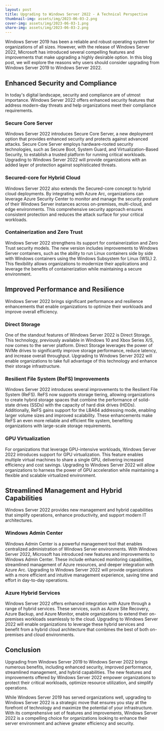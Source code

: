 ```yaml
---
layout: post
title: Upgrading to Windows Server 2022 - A Technical Perspective
thumbnail-img: assets/img/2023-06-03-2.png
cover-img: assets/img/2023-06-03-1.png
share-img: assets/img/2023-06-03-2.png
---
```


Windows Server 2019 has been a reliable and robust operating system for organizations of all sizes. However, with the release of Windows Server 2022, Microsoft has introduced several compelling features and improvements that make upgrading a highly desirable option. In this blog post, we will explore the reasons why users should consider upgrading from Windows Server 2019 to Windows Server 2022.

## Enhanced Security and Compliance

In today's digital landscape, security and compliance are of utmost importance. Windows Server 2022 offers enhanced security features that address modern-day threats and help organizations meet their compliance requirements.

### Secure Core Server

Windows Server 2022 introduces Secure Core Server, a new deployment option that provides enhanced security and protects against advanced attacks. Secure Core Server employs hardware-rooted security technologies, such as Secure Boot, System Guard, and Virtualization-Based Security, to establish a trusted platform for running critical workloads. Upgrading to Windows Server 2022 will provide organizations with an added layer of protection against sophisticated threats.

### Secured-core for Hybrid Cloud

Windows Server 2022 also extends the Secured-core concept to hybrid cloud deployments. By integrating with Azure Arc, organizations can leverage Azure Security Center to monitor and manage the security posture of their Windows Server instances across on-premises, multi-cloud, and edge environments. This comprehensive security approach ensures consistent protection and reduces the attack surface for your critical workloads.

### Containerization and Zero Trust

Windows Server 2022 strengthens its support for containerization and Zero Trust security models. The new version includes improvements to Windows Server containers, such as the ability to run Linux containers side by side with Windows containers using the Windows Subsystem for Linux (WSL) 2. This flexibility allows organizations to modernize their applications and leverage the benefits of containerization while maintaining a secure environment.

## Improved Performance and Resilience

Windows Server 2022 brings significant performance and resilience enhancements that enable organizations to optimize their workloads and improve overall efficiency.

### Direct Storage

One of the standout features of Windows Server 2022 is Direct Storage. This technology, previously available in Windows 10 and Xbox Series X/S, now comes to the server platform. Direct Storage leverages the power of NVMe drives to significantly improve storage performance, reduce latency, and increase overall throughput. Upgrading to Windows Server 2022 will enable organizations to take full advantage of this technology and enhance their storage infrastructure.

### Resilient File System (ReFS) Improvements

Windows Server 2022 introduces several improvements to the Resilient File System (ReFS). ReFS now supports storage tiering, allowing organizations to create hybrid storage spaces that combine the performance of solid-state drives (SSDs) with the capacity of hard disk drives (HDDs). Additionally, ReFS gains support for the LBA64 addressing mode, enabling larger volume sizes and improved scalability. These enhancements make ReFS an even more reliable and efficient file system, benefiting organizations with large-scale storage requirements.

### GPU Virtualization

For organizations that leverage GPU-intensive workloads, Windows Server 2022 introduces support for GPU virtualization. This feature enables multiple virtual machines to share a single GPU, delivering increased efficiency and cost savings. Upgrading to Windows Server 2022 will allow organizations to harness the power of GPU acceleration while maintaining a flexible and scalable virtualized environment.

## Streamlined Management and Hybrid Capabilities

Windows Server 2022 provides new management and hybrid capabilities that simplify operations, enhance productivity, and support modern IT architectures.

### Windows Admin Center

Windows Admin Center is a powerful management tool that enables centralized administration of Windows Server environments. With Windows Server 2022, Microsoft has introduced new features and improvements to Windows Admin Center. These include enhanced monitoring capabilities, streamlined management of Azure resources, and deeper integration with Azure Arc. Upgrading to Windows Server 2022 will provide organizations with a more efficient and intuitive management experience, saving time and effort in day-to-day operations.

### Azure Hybrid Services

Windows Server 2022 offers enhanced integration with Azure through a range of hybrid services. These services, such as Azure Site Recovery, Azure Backup, and Azure Monitor, enable organizations to extend their on-premises workloads seamlessly to the cloud. Upgrading to Windows Server 2022 will enable organizations to leverage these hybrid services and benefit from a hybrid cloud architecture that combines the best of both on-premises and cloud environments.

## Conclusion

Upgrading from Windows Server 2019 to Windows Server 2022 brings numerous benefits, including enhanced security, improved performance, streamlined management, and hybrid capabilities. The new features and improvements offered by Windows Server 2022 empower organizations to protect their critical workloads, optimize resource utilization, and simplify operations.

While Windows Server 2019 has served organizations well, upgrading to Windows Server 2022 is a strategic move that ensures you stay at the forefront of technology and maximize the potential of your infrastructure. With its comprehensive set of features and improvements, Windows Server 2022 is a compelling choice for organizations looking to enhance their server environment and achieve greater efficiency and security.
